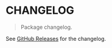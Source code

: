 # CHANGELOG

> Package changelog.

See [GitHub Releases](https://github.com/stdlib-js/fs/releases) for the changelog.